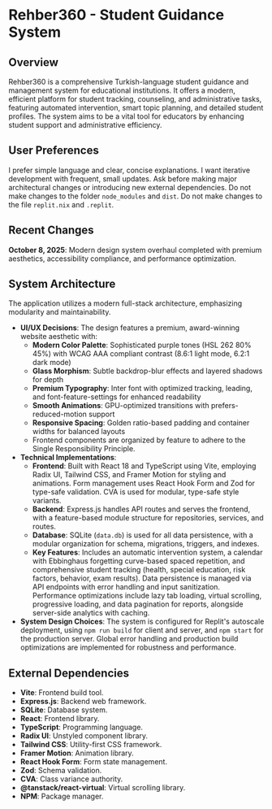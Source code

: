 # Rehber360 - Student Guidance System

## Overview
Rehber360 is a comprehensive Turkish-language student guidance and management system for educational institutions. It offers a modern, efficient platform for student tracking, counseling, and administrative tasks, featuring automated intervention, smart topic planning, and detailed student profiles. The system aims to be a vital tool for educators by enhancing student support and administrative efficiency.

## User Preferences
I prefer simple language and clear, concise explanations. I want iterative development with frequent, small updates. Ask before making major architectural changes or introducing new external dependencies. Do not make changes to the folder `node_modules` and `dist`. Do not make changes to the file `replit.nix` and `.replit`.

## Recent Changes
**October 8, 2025**: Modern design system overhaul completed with premium aesthetics, accessibility compliance, and performance optimization.

## System Architecture
The application utilizes a modern full-stack architecture, emphasizing modularity and maintainability.

- **UI/UX Decisions**: The design features a premium, award-winning website aesthetic with:
  - **Modern Color Palette**: Sophisticated purple tones (HSL 262 80% 45%) with WCAG AAA compliant contrast (8.6:1 light mode, 6.2:1 dark mode)
  - **Glass Morphism**: Subtle backdrop-blur effects and layered shadows for depth
  - **Premium Typography**: Inter font with optimized tracking, leading, and font-feature-settings for enhanced readability
  - **Smooth Animations**: GPU-optimized transitions with prefers-reduced-motion support
  - **Responsive Spacing**: Golden ratio-based padding and container widths for balanced layouts
  - Frontend components are organized by feature to adhere to the Single Responsibility Principle.
- **Technical Implementations**:
    - **Frontend**: Built with React 18 and TypeScript using Vite, employing Radix UI, Tailwind CSS, and Framer Motion for styling and animations. Form management uses React Hook Form and Zod for type-safe validation. CVA is used for modular, type-safe style variants.
    - **Backend**: Express.js handles API routes and serves the frontend, with a feature-based module structure for repositories, services, and routes.
    - **Database**: SQLite (`data.db`) is used for all data persistence, with a modular organization for schema, migrations, triggers, and indexes.
    - **Key Features**: Includes an automatic intervention system, a calendar with Ebbinghaus forgetting curve-based spaced repetition, and comprehensive student tracking (health, special education, risk factors, behavior, exam results). Data persistence is managed via API endpoints with error handling and input sanitization. Performance optimizations include lazy tab loading, virtual scrolling, progressive loading, and data pagination for reports, alongside server-side analytics with caching.
- **System Design Choices**: The system is configured for Replit's autoscale deployment, using `npm run build` for client and server, and `npm start` for the production server. Global error handling and production build optimizations are implemented for robustness and performance.

## External Dependencies
- **Vite**: Frontend build tool.
- **Express.js**: Backend web framework.
- **SQLite**: Database system.
- **React**: Frontend library.
- **TypeScript**: Programming language.
- **Radix UI**: Unstyled component library.
- **Tailwind CSS**: Utility-first CSS framework.
- **Framer Motion**: Animation library.
- **React Hook Form**: Form state management.
- **Zod**: Schema validation.
- **CVA**: Class variance authority.
- **@tanstack/react-virtual**: Virtual scrolling library.
- **NPM**: Package manager.